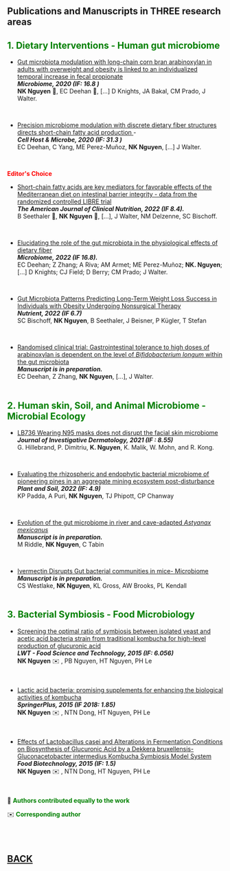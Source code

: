 ## Publications and Manuscripts in THREE research areas 

## <span style="color:green;"> 1. Dietary Interventions - Human gut microbiome </span>

-    [Gut microbiota modulation with long-chain corn bran arabinoxylan in adults with overweight and obesity is linked to an individualized temporal increase in fecal propionate](https://microbiomejournal.biomedcentral.com/articles/10.1186/s40168-020-00887-w) <br> _**Microbiome, 2020 (IF: 16.8 )**_ <br> **NK Nguyen** 👤, EC Deehan 👤, [...] D Knights, JA Bakal, CM Prado, J Walter.
<br />

-    [Precision microbiome modulation with discrete dietary fiber structures directs short-chain fatty acid production ](https://www.cell.com/cell-host-microbe/fulltext/S1931-3128(20)30045-7?_returnURL=https%3A%2F%2Flinkinghub.elsevier.com%2Fretrieve%2Fpii%2FS1931312820300457%3Fshowall%3Dtrue) - <br>  _**Cell Host & Microbe, 2020 (IF: 31.3 )**_ <br> EC Deehan, C Yang, ME Perez-Muñoz, **NK Nguyen**, [...] J Walter.
<br />

**<span style="color:red;"> Editor's Choice </span>**
-   [Short-chain fatty acids are key mediators for favorable effects of the Mediterranean diet on intestinal barrier integrity - data from the randomized controlled LIBRE trial](https://academic.oup.com/ajcn/article/116/4/928/6687830)   <br>  _**The American Journal of Clinical Nutrition, 2022 (IF 8.4).**_ <br> B Seethaler 👤, **NK Nguyen** 👤, [...], J Walter, NM Delzenne, SC Bischoff.  
<br /> 

-   [Elucidating the role of the gut microbiota in the physiological effects of dietary fiber](https://microbiomejournal.biomedcentral.com/articles/10.1186/s40168-022-01248-5) <br>  _**Microbiome, 2022 (IF 16.8).**_ <br> 
EC Deehan; Z Zhang; A Riva; AM Armet; ME Perez-Muñoz; **NK. Nguyen**; [...] D Knights; CJ Field; D Berry; CM Prado; J Walter.
<br /> 

-  [Gut Microbiota Patterns Predicting Long-Term Weight Loss Success in Individuals with Obesity Undergoing Nonsurgical Therapy](https://www.mdpi.com/2072-6643/14/15/3182/htm) <br> _**Nutrient, 2022 (IF 6.7)**_ <br> 
SC Bischoff, **NK Nguyen**, B Seethaler, J Beisner, P Kügler, T Stefan
<br />

-   [Randomised clinical trial: Gastrointestinal tolerance to high doses of arabinoxylan is dependent on the level of *Bifidobacterium longum* within the gut microbiota](https://biokhoi.github.io/Publication_Manuscripts) <br> _**Manuscript is in preparation.**_ <br> 
EC Deehan, Z Zhang, **NK Nguyen**, [...], J Walter.
<br /> <br />

## <span style="color:green;"> 2. Human skin, Soil, and Animal Microbiome - Microbial Ecology </span>
-   [LB736 Wearing N95 masks does not disrupt the facial skin microbiome](https://www.jidonline.org/article/S0022-202X(21)01523-2/fulltext) <br> _**Journal of Investigative Dermatology, 2021 (IF : 8.55)**_ <br> 
G. Hillebrand, P. Dimitriu, **K. Nguyen**, K. Malik, W. Mohn, and R. Kong.
<br /> 

-    [Evaluating the rhizospheric and endophytic bacterial microbiome of pioneering pines in an aggregate mining ecosystem post-disturbance](https://link.springer.com/article/10.1007/s11104-022-05327-2) <br> _**Plant and Soil, 2022 (IF: 4.9)**_ <br>
KP Padda, A Puri, **NK Nguyen**, TJ Phipott, CP Chanway
<br /> 

-    [Evolution of the gut microbiome in river and cave-adapted *Astyanax mexicanus*](https://biokhoi.github.io/Publication_Manuscripts) <br>  _**Manuscript is in preparation.**_ <br>
M Riddle, **NK Nguyen**, C Tabin
<br /> 

-    [Ivermectin Disrupts Gut bacterial communities in mice- Microbiome](https://biokhoi.github.io/Publication_Manuscripts)
<br>  _**Manuscript is in preparation.**_ <br> 
CS Westlake, **NK Nguyen**, KL Gross, AW Brooks, PL Kendall
<br /> <br />


## <span style="color:green;"> 3. Bacterial Symbiosis - Food Microbiology </span>
-    [Screening the optimal ratio of symbiosis between isolated yeast and acetic acid bacteria strain from traditional kombucha for high-level production of glucuronic acid](https://www.sciencedirect.com/science/article/abs/pii/S0023643815300323) <br> _**LWT - Food Science and Technology, 2015 (IF: 6.056)**_ <br>
**NK Nguyen** ✉️ , PB Nguyen, HT Nguyen, PH Le
<br />

-   [Lactic acid bacteria: promising supplements for enhancing the biological activities of kombucha](https://link.springer.com/article/10.1186/s40064-015-0872-3)  <br> _**SpringerPlus, 2015 (IF 2018: 1.85)**_ <br>
**NK Nguyen** ✉️ , NTN Dong, HT Nguyen, PH Le
<br /> 

-   [Effects of Lactobacillus casei and Alterations in Fermentation Conditions on Biosynthesis of Glucuronic Acid by a Dekkera bruxellensis-Gluconacetobacter intermedius Kombucha Symbiosis Model System](https://www.tandfonline.com/doi/abs/10.1080/08905436.2015.1092446) <br> _**Food Biotechnology, 2015 (IF: 1.5)**_ <br>
**NK Nguyen** ✉️ , NTN Dong, HT Nguyen, PH Le
<br>

👤 <span style="color:green;font-weight:bold"> Authors contributed equally to the work </span>

✉️ <span style="color:green;font-weight:bold"> Corresponding author </span>

<br /> <br />





## [BACK](https://biokhoi.github.io/)

